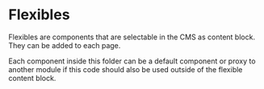 # Flexibles

Flexibles are components that are selectable in the CMS as content block. They can be added to each page.

Each component inside this folder can be a default component or proxy to another module if this code should also be used outside of the flexible content block.
